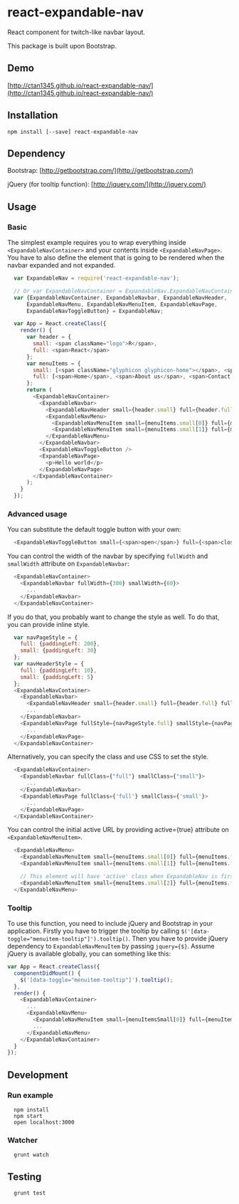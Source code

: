 react-expandable-nav
====================
React component for twitch-like navbar layout.

This package is built upon Bootstrap.

## Demo
[http://ctan1345.github.io/react-expandable-nav/](http://ctan1345.github.io/react-expandable-nav/)

## Installation
`npm install [--save] react-expandable-nav`

## Dependency
Bootstrap: [http://getbootstrap.com/](http://getbootstrap.com/)

jQuery (for tooltip function): [http://jquery.com/](http://jquery.com/)


## Usage
### Basic
The simplest example requires you to wrap everything inside `<ExpandableNavContainer>` and your contents inside `<ExpandableNavPage>`.
You have to also define the element that is going to be rendered when the navbar expanded and not expanded.

```javascript
  var ExpandableNav = require('react-expandable-nav');

  // Or var ExpandableNavContainer = ExpandableNav.ExpandableNavContainer;
  var {ExpandableNavContainer, ExpandableNavbar, ExpandableNavHeader,
      ExpandableNavMenu, ExpandableNavMenuItem, ExpandableNavPage,
      ExpandableNavToggleButton} = ExpandableNav;

  var App = React.createClass({
    render() {
      var header = {
        small: <span className="logo">R</span>,
        full: <span>React</span>
      };
      var menuItems = {
        small: [<span className="glyphicon glyphicon-home"></span>, <span className="glyphicon glyphicon-user"></span>],
        full: [<span>Home</span>, <span>About us</span>, <span>Contact us</span>]
      };
      return (
        <ExpandableNavContainer>
          <ExpandableNavbar>
            <ExpandableNavHeader small={header.small} full={header.full} />
            <ExpandableNavMenu>
              <ExpandableNavMenuItem small={menuItems.small[0]} full={menuItems.full[0]} url='/home/' />
              <ExpandableNavMenuItem small={menuItems.small[1]} full={menuItems.full[1]} url='/about/' />
            </ExpandableNavMenu>
          </ExpandableNavbar>
          <ExpandableNavToggleButton />
          <ExpandableNavPage>
            <p>Hello world</p>
          </ExpandableNavPage>
        </ExpandableNavContainer>
      );
    }
  });

```
### Advanced usage
You can substitute the default toggle button with your own:
```javascript
  <ExpandableNavToggleButton small={<span>open</span>} full={<span>close</span>}/>
```

You can control the width of the navbar by specifying `fullWidth` and `smallWidth` attribute on `ExpandableNavbar`:
```javascript
  <ExpandableNavContainer>
    <ExpandableNavbar fullWidth={300} smallWidth={60}>
      ...
    </ExpandableNavbar>
  </ExpandableNavContainer>
```

If you do that, you probably want to change the style as well.
To do that, you can provide inline style.
```javascript
  var navPageStyle = {
    full: {paddingLeft: 200},
    small: {paddingLeft: 30}
  };
  var navHeaderStyle = {
    full: {paddingLeft: 10},
    small: {paddingLeft: 5}
  };
  <ExpandableNavContainer>
    <ExpandableNavbar>
      <ExpandableNavHeader small={header.small} full={header.full} fullStyle={navHeaderStyle.full} smallStyle={navHeaderStyle.small} />
      ...
    </ExpandableNavbar>
    <ExpandableNavPage fullStyle={navPageStyle.full} smallStyle={navPageStyle.small}>
      ...
    </ExpandableNavPage>
  </ExpandableNavContainer>
```

Alternatively, you can specify the class and use CSS to set the style.
```javascript
  <ExpandableNavContainer>
    <ExpandableNavbar fullClass={"full"} smallClass={"small"}>
      ...
    </ExpandableNavbar>
    <ExpandableNavPage fullClass={'full'} smallClass={'small'}>
      ...
    </ExpandableNavPage>
  </ExpandableNavContainer>
```

You can control the initial active URL by providing active={true} attribute on `<ExpandableNavMenuItem>`.
```javascript
  <ExpandableNavMenu>
    <ExpandableNavMenuItem small={menuItems.small[0]} full={menuItems.full[0]} url='/home/' />
    <ExpandableNavMenuItem small={menuItems.small[1]} full={menuItems.full[1]} url='/about/' active={false} />

    // This element will have 'active' class when ExpandableNav is first rendered
    <ExpandableNavMenuItem small={menuItems.small[2]} full={menuItems.full[2]} url='/contact/' active={true} />
  </ExpandableNavMenu>
```


### Tooltip
To use this function, you need to include jQuery and Bootstrap in your application.
Firstly you have to trigger the tooltip by calling `$('[data-toggle="menuitem-tooltip"]').tooltip()`.
Then you have to provide jQuery dependency to `ExpandableNavMenuItem` by passing `jquery={$}`.
Assume jQuery is available globally, you can something like this:
```javascript
var App = React.createClass({
  componentDidMount() {
    $('[data-toggle="menuitem-tooltip"]').tooltip();
  },
  render() {
    <ExpandableNavContainer>
      ...
      <ExpandableNavMenu>
        <ExpandableNavMenuItem small={menuItemsSmall[0]} full={menuItemsFull[0]} tooltip={"Home"} jquery={window.$} />
        ...
      </ExpandableNavMenu>
    </ExpandableNavContainer>
  }
});
```


## Development

### Run example
```shell
  npm install
  npm start
  open localhost:3000
```

### Watcher
```shell
  grunt watch
```

## Testing
```shell
  grunt test
```

